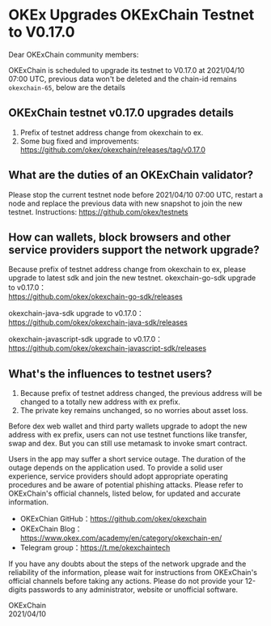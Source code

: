 # OKEx Upgrades OKExChain Testnet to V0.17.0


Dear OKExChain community members:

OKExChain is scheduled to upgrade its testnet to V0.17.0 at 2021/04/10 07:00 UTC, previous data won't be deleted and the chain-id remains `okexchain-65`, below are the details

## OKExChain testnet v0.17.0 upgrades details
1. Prefix of testnet address change from okexchain to ex.
2. Some bug fixed and improvements: https://github.com/okex/okexchain/releases/tag/v0.17.0


## What are the duties of an OKExChain validator?
Please stop the current testnet node before 2021/04/10 07:00 UTC, restart a node and replace the previous data with new snapshot to join the new testnet. 
Instructions: https://github.com/okex/testnets


## How can wallets, block browsers and other service providers support the network upgrade?
Because prefix of testnet address change from okexchain to ex, please upgrade to latest sdk and join the new testnet.
okexchain-go-sdk upgrade to v0.17.0：  
https://github.com/okex/okexchain-go-sdk/releases

okexchain-java-sdk upgrade to v0.17.0：   
https://github.com/okex/okexchain-java-sdk/releases

okexchain-javascript-sdk upgrade to v0.17.0：  
https://github.com/okex/okexchain-javascript-sdk/releases


## What's the influences to testnet users?
1. Because prefix of testnet address changed, the previous address will be changed to a totally new address with ex prefix.
2. The private key remains unchanged, so no worries about asset loss.

Before dex web wallet and third party wallets upgrade to adopt the new address with ex prefix, users can not use testnet functions like transfer, swap and dex. But you can still use metamask to invoke smart contract.


Users in the app may suffer a short service outage. The duration of the outage depends on the application used. To provide a solid user experience, service providers should adopt appropriate operating procedures and be aware of potential phishing attacks.
Please refer to OKExChain's official channels, listed below, for updated and accurate information.
- OKExChian GitHub：https://github.com/okex/okexchain
- OKExChain Blog：https://www.okex.com/academy/en/category/okexchain-en/
- Telegram group：https://t.me/okexchaintech 

If you have any doubts about the steps of the network upgrade and the reliability of the information, please wait for instructions from OKExChain's official channels before taking any actions. Please do not provide your 12-digits passwords to any administrator, website or unofficial software.

OKExChain  
2021/04/10
